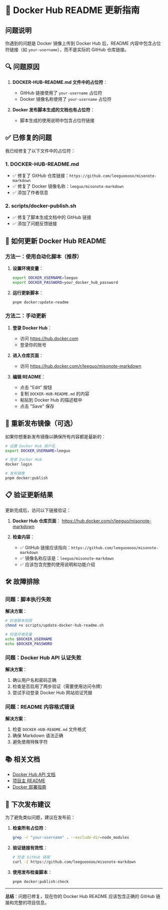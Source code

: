 # 🐳 Docker Hub README 更新指南

## 问题说明

你遇到的问题是 Docker 镜像上传到 Docker Hub 后，README 内容中包含占位符链接（如 `your-username`），而不是实际的 GitHub 仓库链接。

## 🔍 问题原因

1. **DOCKER-HUB-README.md 文件中的占位符**：
   - GitHub 链接使用了 `your-username` 占位符
   - Docker 镜像名称使用了 `your-username` 占位符

2. **Docker 发布脚本生成的文档也有占位符**：
   - 脚本生成的使用说明中包含占位符链接

## ✅ 已修复的问题

我已经修复了以下文件中的占位符：

### 1. DOCKER-HUB-README.md
- ✅ 修复了 GitHub 仓库链接：`https://github.com/leeguooooo/misonote-markdown`
- ✅ 修复了 Docker 镜像名称：`leeguo/misonote-markdown`
- ✅ 添加了作者信息

### 2. scripts/docker-publish.sh
- ✅ 修复了脚本生成文档中的 GitHub 链接
- ✅ 添加了问题反馈链接

## 🚀 如何更新 Docker Hub README

### 方法一：使用自动化脚本（推荐）

1. **设置环境变量**：
   ```bash
   export DOCKER_USERNAME=leeguo
   export DOCKER_PASSWORD=your_docker_hub_password
   ```

2. **运行更新脚本**：
   ```bash
   pnpm docker:update-readme
   ```

### 方法二：手动更新

1. **登录 Docker Hub**：
   - 访问 https://hub.docker.com
   - 登录你的账号

2. **进入仓库页面**：
   - 访问 https://hub.docker.com/r/leeguo/misonote-markdown

3. **编辑 README**：
   - 点击 "Edit" 按钮
   - 复制 `DOCKER-HUB-README.md` 的内容
   - 粘贴到 Docker Hub 的描述框中
   - 点击 "Save" 保存

## 🔧 重新发布镜像（可选）

如果你想重新发布镜像以确保所有内容都是最新的：

```bash
# 设置 Docker Hub 用户名
export DOCKER_USERNAME=leeguo

# 登录 Docker Hub
docker login

# 发布镜像
pnpm docker:publish
```

## 📋 验证更新结果

更新完成后，访问以下链接验证：

1. **Docker Hub 仓库页面**：
   https://hub.docker.com/r/leeguo/misonote-markdown

2. **检查内容**：
   - ✅ GitHub 链接应该指向：`https://github.com/leeguooooo/misonote-markdown`
   - ✅ 镜像名称应该是：`leeguo/misonote-markdown`
   - ✅ 应该包含完整的使用说明和功能介绍

## 🛠️ 故障排除

### 问题：脚本执行失败
**解决方案**：
```bash
# 检查脚本权限
chmod +x scripts/update-docker-hub-readme.sh

# 检查环境变量
echo $DOCKER_USERNAME
echo $DOCKER_PASSWORD
```

### 问题：Docker Hub API 认证失败
**解决方案**：
1. 确认用户名和密码正确
2. 检查是否启用了两步验证（需要使用访问令牌）
3. 尝试手动登录 Docker Hub 网站验证凭据

### 问题：README 内容格式错误
**解决方案**：
1. 检查 `DOCKER-HUB-README.md` 文件格式
2. 确保 Markdown 语法正确
3. 避免使用特殊字符

## 📚 相关文档

- [Docker Hub API 文档](https://docs.docker.com/docker-hub/api/latest/)
- [项目主 README](./README.md)
- [Docker 部署指南](./DOCKER-QUICKSTART.md)

## 🎯 下次发布建议

为了避免类似问题，建议在发布前：

1. **检查所有占位符**：
   ```bash
   grep -r "your-username" . --exclude-dir=node_modules
   ```

2. **验证链接有效性**：
   ```bash
   # 检查 GitHub 链接
   curl -I https://github.com/leeguooooo/misonote-markdown
   ```

3. **使用发布检查脚本**：
   ```bash
   pnpm docker:publish:check
   ```

---

**总结**：问题已修复，现在你的 Docker Hub README 应该包含正确的 GitHub 链接和完整的项目信息。
